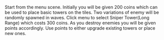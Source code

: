 Start from the menu scene.
Initially you will be given 200 coins which can be used to place basic towers on the tiles.
Two variations of enemy will be randomly spawned in waves.
Click menu to select Sniper Tower(Long Range) which costs 300 coins.
As you destroy enemies you will be given points accordingly.
Use points to either upgrade existing towers or place new ones.
